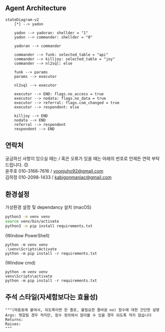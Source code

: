 ## Agent Architecture
```mermaid
stateDiagram-v2
    [*] --> yadon
    
    yadon --> yadoran: shellder = "1"
    yadon --> commander: shellder = "0"
    
    yadoran --> commander
    
    commander --> funk: selected_table = "api"
    commander --> killjoy: selected_table = "joy"
    commander --> nl2sql: else
    
    funk --> params
    params --> executor
    
    nl2sql --> executor
    
    executor --> END: flags.no_access = true
    executor --> nodata: flags.no_data = true
    executor --> referral: flags.com_changed = true
    executor --> respondent: else
    
    killjoy --> END
    nodata --> END
    referral --> respondent
    respondent --> END
```

## 연락처
궁금하신 사항이 있으실 때는 / 혹은 오류가 있을 때는 아래의 번호로 언제든 연락 부탁드립니다. :blush:  
윤주호 010-3168-7616 / yoonjuho92@gmail.com  
김하정 010-2098-1433 / kabigonmaniac@gmail.com

## 환경설정
가상환경 설정 및 dependancy 설치 
(macOS)  
```bash
python3 -m venv venv
source venv/bin/activate
python3 -m pip install requirements.txt
```

(Window PowerShell)  
```
python -m venv venv
.\venv\Scripts\Activate
python -m pip install -r requirements.txt
```

(Window cmd)  
```
python -m venv venv
venv\Scripts\activate
python -m pip install -r requirements.txt
```

## 주석 스타일(자세함보다는 효율성)
    """(따옴표에 붙여서, 되도록이면 한 줄로, 불필요한 줄바꿈 no) 함수에 대한 간단한 설명
    Args: 헷갈릴 경우 적지만, 함수 정의에서 알아볼 수 있을 경우 되도록 적지 않습니다
    Returns:
    Raises:
    """